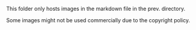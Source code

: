 This folder only hosts images in the markdown file in the prev. directory.

Some images might not be used commercially due to the copyright policy.
